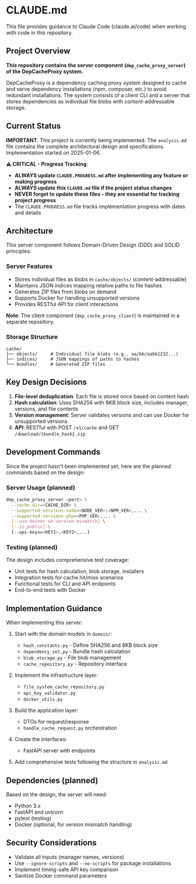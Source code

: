 # CLAUDE.md

This file provides guidance to Claude Code (claude.ai/code) when working with code in this repository.

## Project Overview

**This repository contains the server component (`dep_cache_proxy_server`) of the DepCacheProxy system.**

DepCacheProxy is a dependency caching proxy system designed to cache and serve dependency installations (npm, composer, etc.) to avoid redundant installations. The system consists of a client CLI and a server that stores dependencies as individual file blobs with content-addressable storage.

## Current Status

**IMPORTANT**: This project is currently being implemented. The `analysis.md` file contains the complete architectural design and specifications. Implementation started on 2025-01-06.

**⚠️ CRITICAL - Progress Tracking**: 
- **ALWAYS update `CLAUDE.PROGRESS.md` after implementing any feature or making progress**
- **ALWAYS update this `CLAUDE.md` file if the project status changes**
- **NEVER forget to update these files - they are essential for tracking project progress**
- The `CLAUDE.PROGRESS.md` file tracks implementation progress with dates and details

## Architecture

This server component follows Domain-Driven Design (DDD) and SOLID principles:

### Server Features
- Stores individual files as blobs in `cache/objects/` (content-addressable)
- Maintains JSON indices mapping relative paths to file hashes
- Generates ZIP files from blobs on demand
- Supports Docker for handling unsupported versions
- Provides RESTful API for client interactions

**Note**: The client component (`dep_cache_proxy_client`) is maintained in a separate repository.

### Storage Structure
```
cache/
├── objects/     # Individual file blobs (e.g., aa/bb/aabb1232...)
├── indices/     # JSON mappings of paths to hashes
└── bundles/     # Generated ZIP files
```

## Key Design Decisions

1. **File-level deduplication**: Each file is stored once based on content hash
2. **Hash calculation**: Uses SHA256 with 8KB block size, includes manager, versions, and file contents
3. **Version management**: Server validates versions and can use Docker for unsupported versions
4. **API**: RESTful with POST `/v1/cache` and GET `/download/{bundle_hash}.zip`

## Development Commands

Since the project hasn't been implemented yet, here are the planned commands based on the design:

### Server Usage (planned)
```bash
dep_cache_proxy_server <port> \
  --cache_dir=<CACHE_DIR> \
  --supported-versions-node=<NODE_VER>:<NPM_VER>,... \
  --supported-versions-php=<PHP_VER>,... \
  [--use-docker-on-version-mismatch] \
  [--is_public] \
  [--api-keys=<KEY1>,<KEY2>,...]
```

### Testing (planned)
The design includes comprehensive test coverage:
- Unit tests for hash calculation, blob storage, installers
- Integration tests for cache hit/miss scenarios
- Functional tests for CLI and API endpoints
- End-to-end tests with Docker

## Implementation Guidance

When implementing this server:

1. Start with the domain models in `domain/`:
   - `hash_constants.py` - Define SHA256 and 8KB block size
   - `dependency_set.py` - Bundle hash calculation
   - `blob_storage.py` - File blob management
   - `cache_repository.py` - Repository interface

2. Implement the infrastructure layer:
   - `file_system_cache_repository.py`
   - `api_key_validator.py`
   - `docker_utils.py`

3. Build the application layer:
   - DTOs for request/response
   - `handle_cache_request.py` orchestration

4. Create the interfaces:
   - FastAPI server with endpoints

5. Add comprehensive tests following the structure in `analysis.md`

## Dependencies (planned)

Based on the design, the server will need:
- Python 3.x
- FastAPI and uvicorn
- pytest (testing)
- Docker (optional, for version mismatch handling)

## Security Considerations

- Validate all inputs (manager names, versions)
- Use `--ignore-scripts` and `--no-scripts` for package installations
- Implement timing-safe API key comparison
- Sanitize Docker command parameters